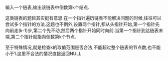 输入一个链表,输出该链表中倒数第k个结点.

这类链表的题目其实挺有意思.在一个指针遍历链表不能解决问题的时候,往往可以尝试多个指针的方法.这题也不例外,设置两个指针,都从头指针开始,第一个指针先向前走(k-1)步,第二个先不动,然后两个指针开始同时向前.当第一个指针到达链表末端,第二个指针就指向倒数第k个节点.

至于特殊情况,就是检查k的取值范围是否合法,不能超过整个链表的节点数,也不能小于1.这里不合法的情况直接返回NULL